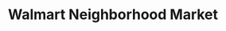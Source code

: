 ---
title: "Walmart Neighborhood Market"
url: /kansas-city/walmart-neighborhood-market/
shop: supermarket
---